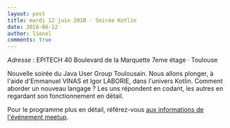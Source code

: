 ```yaml
---
layout: post
title: mardi 12 juin 2018 - Soirée Kotlin
date: 2018-06-12
author: lionel
comments: true
---
```


_Adresse_ : EPITECH 40 Boulevard de la Marquette 7eme étage · Toulouse

Nouvelle soirée du Java User Group Toulousain. Nous allons plonger, à l'aide d'Emmanuel VINAS et Igor LABORIE, dans l'univers Kotlin.
Comment aborder un nouveau langage ?
Les uns répondent en codant, les autres en regardant son fonctionnement en détail.

Pour le programme plus en détail, référez-vous [aux informations de l'événement meetup](https://www.meetup.com/fr-FR/Toulouse-Java-User-Group/events/250956533/).

